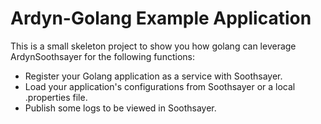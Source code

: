 # Ardyn-Golang Example Application

This is a small skeleton project to show you how golang can leverage ArdynSoothsayer for the following functions:

- Register your Golang application as a service with Soothsayer.
- Load your application's configurations from Soothsayer or a local .properties file.
- Publish some logs to be viewed in Soothsayer.

